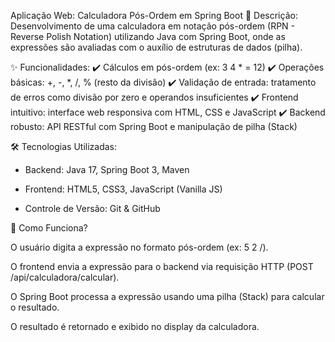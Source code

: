 Aplicação Web: Calculadora Pós-Ordem em Spring Boot
📌 Descrição:
Desenvolvimento de uma calculadora em notação pós-ordem (RPN - Reverse Polish Notation) utilizando Java com Spring Boot, onde as expressões são avaliadas com o auxílio de estruturas de dados (pilha).

✨ Funcionalidades:
✔️ Cálculos em pós-ordem (ex: 3 4 * = 12)
✔️ Operações básicas: +, -, *, /, % (resto da divisão)
✔️ Validação de entrada: tratamento de erros como divisão por zero e operandos insuficientes
✔️ Frontend intuitivo: interface web responsiva com HTML, CSS e JavaScript
✔️ Backend robusto: API RESTful com Spring Boot e manipulação de pilha (Stack)

🛠️ Tecnologias Utilizadas:

- Backend: Java 17, Spring Boot 3, Maven

- Frontend: HTML5, CSS3, JavaScript (Vanilla JS)

- Controle de Versão: Git & GitHub

🔧 Como Funciona?

O usuário digita a expressão no formato pós-ordem (ex: 5 2 /).

O frontend envia a expressão para o backend via requisição HTTP (POST /api/calculadora/calcular).

O Spring Boot processa a expressão usando uma pilha (Stack<Double>) para calcular o resultado.

O resultado é retornado e exibido no display da calculadora.
